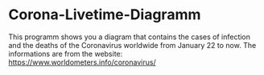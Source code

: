 # Corona-Livetime-Diagramm
This programm shows you a diagram that contains the cases of infection and the deaths of the Coronavirus worldwide from January 22 to now. The informations are from the website: https://www.worldometers.info/coronavirus/
